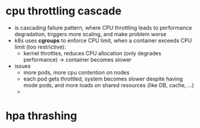 # cpu throttling cascade
- is cascading failure pattern, where CPU throttling leads to performance degradation, triggers more scaling, and make problem worse
- k8s uses **cgroups** to enforce CPU limit, when a container exceeds CPU limit (too restrictive):
	- kernel throttles, reduces CPU allocation (only degrades performance) -> container becomes slower
- issues
	- more pods, more cpu contention on nodes
	- each pod gets throttled, system becomes slower despite having mode pods, and more loads on shared resources (like DB, cache, ...)
	- 

# hpa thrashing